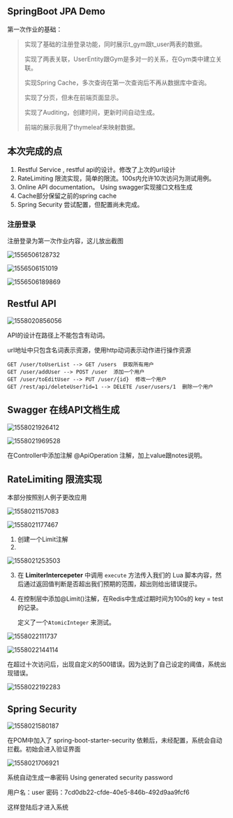 ## SpringBoot JPA Demo
第一次作业的基础：

> 实现了基础的注册登录功能，同时展示t_gym跟t_user两表的数据。
>
> 实现了两表关联，UserEntity跟Gym是多对一的关系，在Gym类中建立关联。
>
> 实现Spring Cache，多次查询在第一次查询后不再从数据库中查询。
>
> 实现了分页，但未在前端页面显示。
>
> 实现了Auditing，创建时间，更新时间自动生成。
>
> 前端的展示我用了thymeleaf来映射数据。

## **本次完成的点**

1. Restful Service , restful api的设计。修改了上次的url设计
2. RateLimiting 限流实现，简单的限流。100s内允许10次访问为测试用例。
3. Online API documentation。 Using swagger实现接口文档生成
4. Cache部分保留之前的spring cache
5. Spring Security 尝试配置，但配置尚未完成。



### 注册登录

注册登录为第一次作业内容，这儿放出截图

![1556506128732](https://github.com/PegasusLiang/EE_homework_2/blob/master/%E4%BD%9C%E4%B8%9A%E6%88%AA%E5%9B%BE/1556506128732.png)

![1556506151019](https://github.com/PegasusLiang/EE_homework_2/blob/master/%E4%BD%9C%E4%B8%9A%E6%88%AA%E5%9B%BE/1556506151019.png)



![1556506189869](https://github.com/PegasusLiang/EE_homework_2/blob/master/%E4%BD%9C%E4%B8%9A%E6%88%AA%E5%9B%BE/1556506189869.png)





## Restful API

![1558020856056](https://github.com/PegasusLiang/EE_homework_2/blob/master/%E4%BD%9C%E4%B8%9A%E6%88%AA%E5%9B%BE/1558020856056.png)



API的设计在路径上不能包含有动词。

url地址中只包含名词表示资源，使用http动词表示动作进行操作资源

```
GET /user/toUserList --> GET /users  获取所有用户
GET /user/addUser --> POST /user  添加一个用户
GET /user/toEditUser --> PUT /user/{id}  修改一个用户 
GET /rest/api/deleteUser?id=1 --> DELETE /user/users/1  删除一个用户
```





## Swagger 在线API文档生成

![1558021926412](https://github.com/PegasusLiang/EE_homework_2/blob/master/%E4%BD%9C%E4%B8%9A%E6%88%AA%E5%9B%BE/1558021926412.png)



![1558021969528](https://github.com/PegasusLiang/EE_homework_2/blob/master/%E4%BD%9C%E4%B8%9A%E6%88%AA%E5%9B%BE/1558021969528.png)

在Controller中添加注解 @ApiOperation 注解，加上value跟notes说明。





## RateLimiting 限流实现

本部分按照别人例子更改应用

![1558021157083](https://github.com/PegasusLiang/EE_homework_2/blob/master/%E4%BD%9C%E4%B8%9A%E6%88%AA%E5%9B%BE/1558021157083.png)



![1558021177467](https://github.com/PegasusLiang/EE_homework_2/blob/master/%E4%BD%9C%E4%B8%9A%E6%88%AA%E5%9B%BE/1558021177467.png)

1. 创建一个Limit注解
2. 

![1558021253503](https://github.com/PegasusLiang/EE_homework_2/blob/master/%E4%BD%9C%E4%B8%9A%E6%88%AA%E5%9B%BE/1558021253503.png)

3. 在 **LimiterIntercepeter** 中调用 `execute` 方法传入我们的 Lua 脚本内容，然后通过返回值判断是否超出我们预期的范围，超出则给出错误提示。

4. 在控制层中添加@Limit()注解，在Redis中生成过期时间为100s的 key = test的记录。

   定义了一个`AtomicInteger` 来测试。



![1558022111737](https://github.com/PegasusLiang/EE_homework_2/blob/master/%E4%BD%9C%E4%B8%9A%E6%88%AA%E5%9B%BE/1558022111737.png)

![1558022144114](https://github.com/PegasusLiang/EE_homework_2/blob/master/%E4%BD%9C%E4%B8%9A%E6%88%AA%E5%9B%BE/1558022144114.png)

在超过十次访问后，出现自定义的500错误。因为达到了自己设定的阈值，系统出现错误。

![1558022192283](https://github.com/PegasusLiang/EE_homework_2/blob/master/%E4%BD%9C%E4%B8%9A%E6%88%AA%E5%9B%BE/1558022192283.png)



## Spring Security



![1558021580187](https://github.com/PegasusLiang/EE_homework_2/blob/master/%E4%BD%9C%E4%B8%9A%E6%88%AA%E5%9B%BE/1558021580187.png)



在POM中加入了 spring-boot-starter-security 依赖后，未经配置，系统会自动拦截。初始会进入验证界面

![1558021706921](https://github.com/PegasusLiang/EE_homework_2/blob/master/%E4%BD%9C%E4%B8%9A%E6%88%AA%E5%9B%BE/1558021706921.png)

系统自动生成一串密码 Using generated security password

用户名：user 密码：7cd0db22-cfde-40e5-846b-492d9aa9fcf6

这样登陆后才进入系统



